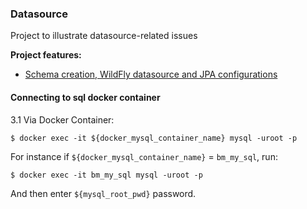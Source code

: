 ### Datasource

Project to illustrate datasource-related issues

**Project features:**
- [Schema creation, WildFly datasource and JPA configurations](schema/README.md)

#### Connecting to sql docker container

3.1 Via Docker Container:

`$ docker exec -it ${docker_mysql_container_name} mysql -uroot -p`

For instance if `${docker_mysql_container_name}` = `bm_my_sql`, run:

`$ docker exec -it bm_my_sql mysql -uroot -p`

And then enter `${mysql_root_pwd}` password.